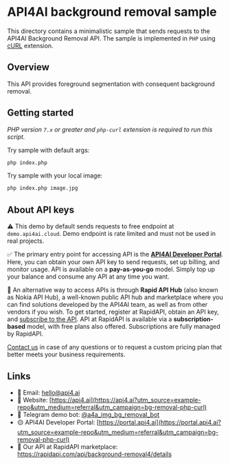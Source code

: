 # API4AI background removal sample

This directory contains a minimalistic sample that sends requests to the API4AI Background Removal API.
The sample is implemented in `PHP` using [cURL](https://www.php.net/manual/ru/book.curl.php) extension.


## Overview

This API provides foreground segmentation with consequent background removal.


## Getting started

*PHP version `7.x` or greater and `php-curl` extension is required to run this script.*

Try sample with default args:

```bash
php index.php
```

Try sample with your local image:

```bash
php index.php image.jpg
```


## About API keys

⚠️ This demo by default sends requests to free endpoint at `demo.api4ai.cloud`.
Demo endpoint is rate limited and must not be used in real projects.

✅ The primary entry point for accessing API is the **[API4AI Developer Portal](https://portal.api4.ai?utm_source=example-repo&utm_medium=referral&utm_campaign=bg-removal-php-curl)**. Here, you can obtain your own API key to send requests, set up billing, and monitor usage. API is available on a **pay-as-you-go** model. Simply top up your balance and consume any API at any time you want.

🐙 An alternative way to access APIs is through **Rapid API Hub** (also known as Nokia API Hub), a well-known public API hub and marketplace where you can find solutions developed by the API4AI team, as well as from other vendors if you wish. To get started, register at RapidAPI, obtain an API key, and [subscribe to the API](https://rapidapi.com/api4ai-api4ai-default/api/background-removal4/details). API at RapidAPI is available via a **subscription-based** model, with free plans also offered. Subscriptions are fully managed by RapidAPI.

[Contact us](https://api4.ai/contacts?utm_source=example-repo&utm_medium=referral&utm_campaign=bg-removal-php-curl) in case of any questions or to request a custom pricing plan
that better meets your business requirements.


## Links

* 📩 Email: [hello@api4.ai](mailto:hello@api4.ai)
* 🔗 Website: [https://api4.ai](https://api4.ai?utm_source=example-repo&utm_medium=referral&utm_campaign=bg-removal-php-curl)
* 🤖 Telegram demo bot: [@a4a_img_bg_removal_bot](https://t.me/a4a_img_bg_removal_bot)
* 🟡 API4AI Developer Portal: [https://portal.api4.ai](https://portal.api4.ai?utm_source=example-repo&utm_medium=referral&utm_campaign=bg-removal-php-curl)
* 🔵 Our API at RapidAPI marketplace: https://rapidapi.com/api/background-removal4/details
